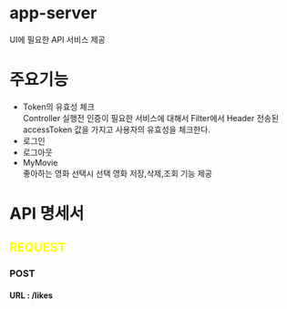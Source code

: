 # app-server

UI에 필요한 API 서비스 제공  


# 주요기능
* Token의 유효성 체크\
  Controller 실행전 인증이 필요한 서비스에 대해서 Filter에서 Header 전송된 accessToken 값을 가지고 사용자의 유효성을 체크한다.
* 로그인
* 로그아웃
* MyMovie\
  좋아하는 영화 선택시 선택 영화 저장,삭제,조회 기능 제공


# API 명세서

## <span style="color:yellow">**REQUEST**</span>

### **POST**
#### URL : /likes

